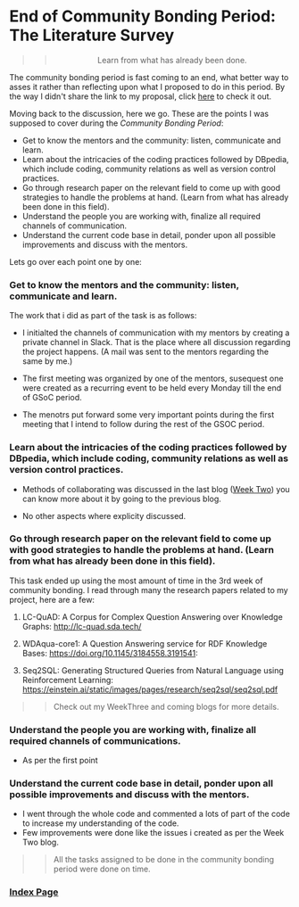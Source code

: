 # End of Community Bonding Period: The Literature Survey  

>> <p align="center">Learn from what has already been done.</p>

The community bonding period is fast coming to an end, what better way to asses it rather than reflecting upon what I proposed to do in this period. By the way I didn't share the link to my proposal, click [here](https://docs.google.com/document/d/14jEPgQyLm7L_Ll1JuCXy8zg2T39VlP70XAmh4I-NVBU/edit?usp=sharing) to check it out. 

Moving back to the discussion, here we go. These are the points I was supposed to cover during the *Community Bonding Period*:

- Get to know the mentors and the community: listen, communicate and learn.
- Learn about the intricacies of the coding practices followed by DBpedia, which
include coding, community relations as well as version control practices.
- Go through research paper on the relevant field to come up with good
strategies to handle the problems at hand. (Learn from what has already been
done in this field).
- Understand the people you are working with, finalize all required channels of communication.
- Understand the current code base in detail, ponder upon all possible improvements and discuss with the mentors.

Lets go over each point one by one:

### Get to know the mentors and the community: listen, communicate and learn.

The work that i did as part of the task is as follows:

- I initialted the channels of communication with my mentors by creating a private channel in Slack. That is the place where all discussion regarding the project happens. (A mail was sent to the mentors regarding the same by me.)

- The first meeting was organized by one of the mentors, susequest one were created as a recurring event to be held every Monday till the end of GSoC period.

- The menotrs put forward some very important points during the first meeting that I intend to follow during the rest of the GSOC period.

### Learn about the intricacies of the coding practices followed by DBpedia, which include coding, community relations as well as version control practices.

- Methods of collaborating was discussed in the last blog ([Week Two](https://anandpanchbhai.com/A-Neural-QA-Model-for-DBpedia/WeekTwo.html)) you can know more about it by going to the previous blog.

- No other aspects where explicity discussed.

### Go through research paper on the relevant field to come up with good strategies to handle the problems at hand. (Learn from what has already been done in this field).

This task ended up using the most amount of time in the 3rd week of community bonding. I read through many the research papers related to my project, here are a few: 

1. LC-QuAD: A Corpus for Complex Question Answering
over Knowledge Graphs: http://lc-quad.sda.tech/

2. WDAqua-core1: A Question Answering service for RDF Knowledge Bases: https://doi.org/10.1145/3184558.3191541:

3. Seq2SQL: Generating Structured Queries from
Natural Language using Reinforcement Learning: https://einstein.ai/static/images/pages/research/seq2sql/seq2sql.pdf

>> Check out my WeekThree and coming blogs for more details.

### Understand the people you are working with, finalize all required channels of communications.

- As per the first point

### Understand the current code base in detail, ponder upon all possible improvements and discuss with the mentors.

- I went through the whole code and commented a lots of part of the code to increase my understanding of the code.
- Few improvements were done like the issues i created as per the Week Two blog.

>> All the tasks assigned to be done in the community bonding period were done on time. 

### [Index Page](https://anandpanchbhai.com/A-Neural-QA-Model-for-DBpedia/)









